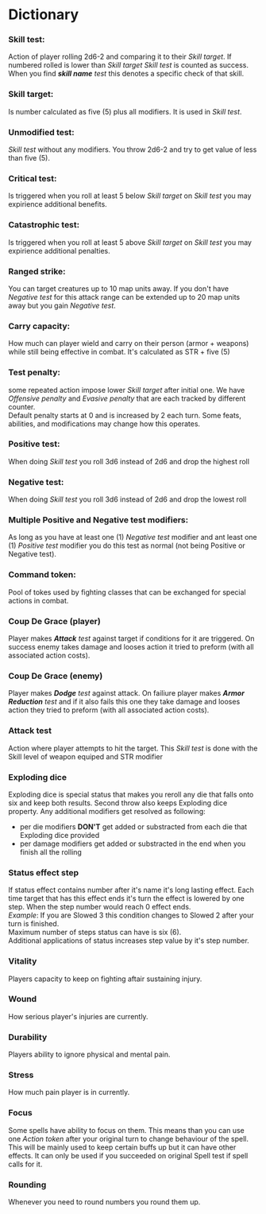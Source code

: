 # Dictionary

<!-- ### Skill check:

action of rolling 2d6 - 2 (modified by Gate tyranny and oppression) and comparing it to their skill gate. If result is lower check succeeds. -->

### Skill test:

Action of player rolling 2d6-2 and comparing it to their *Skill target*. If numbered rolled is lower than *Skill target* *Skill test* is counted as success.  
When you find ***skill name*** *test* this denotes a specific check of that skill.

<!-- ### Skill gate:

value of five (5) modified by all affecting modifiers (proficiencies) and stat scores. -->

### Skill target:  
 
Is number calculated as five (5) plus all modifiers. It is used in *Skill test*.

### Unmodified test:

*Skill test* without any modifiers. You throw 2d6-2 and try to get value of less than five (5).

### Critical test:

Is triggered when you roll at least 5 below *Skill target* on *Skill test* you may expirience additional benefits.

### Catastrophic test:

Is triggered when you roll at least 5 above *Skill target* on *Skill test* you may expirience additional penalties.

### Ranged strike:

You can target creatures up to 10 map units away. If you don't have *Negative test* for this attack range can be extended up to 20 map units away but you gain *Negative test*.

### Carry capacity:

How much can player wield and carry on their person (armor + weapons) while still being effective in combat. It's calculated as STR + five (5)

### Test penalty:

some repeated action impose lower *Skill target* after initial one. We have *Offensive penalty* and *Evasive penalty* that are each tracked by different counter.  
Default penalty starts at 0 and is increased by 2 each turn. Some feats, abilities, and modifications may change how this operates.

### Positive test:

When doing *Skill test* you roll 3d6 instead of 2d6 and drop the highest roll

### Negative test:

When doing *Skill test* you roll 3d6 instead of 2d6 and drop the lowest roll  

### Multiple Positive and Negative test modifiers:

As long as you have at least one (1) *Negative test* modifier and ant least one (1) *Positive test* modifier you do this test as normal (not being Positive or Negative test).

### Command token:

Pool of tokes used by fighting classes that can be exchanged for special actions in combat.

### Coup De Grace (player)

Player makes ***Attack*** *test* against target if conditions for it are triggered. On success enemy takes damage and looses action it tried to preform (with all associated action costs).

### Coup De Grace (enemy)

Player makes ***Dodge*** *test* against attack. On failiure player makes ***Armor Reduction*** *test* and if it also fails this one they take damage and looses action they tried to preform (with all associated action costs).

### Attack test

Action where player attempts to hit the target. This *Skill test* is done with the Skill level of weapon equiped and STR modifier

### Exploding dice

Exploding dice is special status that makes you reroll any die that falls onto six and keep both results. Second throw also keeps Exploding dice property. Any additional modifiers get resolved as following:
- per die modifiers **DON'T** get added or substracted from each die that Exploding dice provided
- per damage modifiers get added or substracted in the end when you finish all the rolling

### Status effect step

If status effect contains number after it's name it's long lasting effect. Each time target that has this effect ends it's turn the effect is lowered by one step. When the step number would reach 0 effect ends.  
*Example*: If you are Slowed 3 this condition changes to Slowed 2 after your turn is finished.  
Maximum number of steps status can have is six (6).  
Additional applications of status increases step value by it's step number.

### Vitality

Players capacity to keep on fighting aftair sustaining injury.

### Wound

How serious player's injuries are currently.

### Durability

Players ability to ignore physical and mental pain.

### Stress

How much pain player is in currently.

### Focus

Some spells have ability to focus on them. This means than you can use one *Action token* after your original turn to change behaviour of the spell. This will be mainly used to keep certain buffs up but it can have other effects. It can only be used if you succeeded on original Spell test if spell calls for it.

### Rounding

Whenever you need to round numbers you round them up.